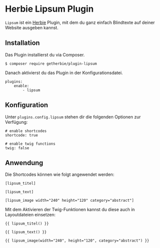 # Herbie Lipsum Plugin

`Lipsum` ist ein [Herbie](http://github.com/getherbie/herbie) Plugin, mit dem du ganz einfach Blindtexte auf deiner Website ausgeben kannst.

## Installation

Das Plugin installierst du via Composer.

	$ composer require getherbie/plugin-lipsum

Danach aktivierst du das Plugin in der Konfigurationsdatei.

    plugins:
        enable:
            - lipsum


## Konfiguration

Unter `plugins.config.lipsum` stehen dir die folgenden Optionen zur Verfügung:

    # enable shortcodes
    shortcode: true
    
    # enable twig functions
    twig: false
    
    
## Anwendung

Die Shortcodes können wie folgt angewendet werden:

    [lipsum_titel]

    [lipsum_text]

    [lipsum_image width="240" height="120" category="abstract"]

Mit dem Aktivieren der Twig-Funktionen kannst du diese auch in Layoutdateien einsetzen:
     
    {{ lipsum_titel() }}    

    {{ lipsum_text() }}    

    {{ lipsum_image(width="240", height="120", category="abstract") }}    
    
    
